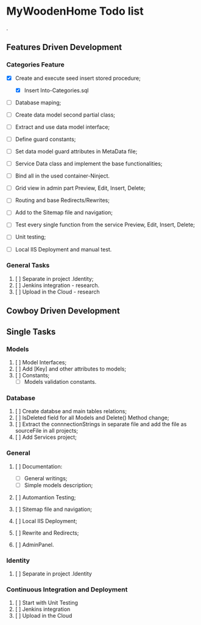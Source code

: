 # MyWoodenHome Todo list
.
## Features Driven Development

### Categories Feature
- [x] Create and execute seed insert stored procedure;
    - [x] Insert Into-Categories.sql
- [ ] Database maping;
- [ ] Create data model second partial class;
- [ ] Extract and use data model interface;
- [ ] Define guard constants;
- [ ] Set data model guard attributes in MetaData file;

- [ ] Service Data class and implement the base functionalities;
- [ ] Bind all in the used container-Ninject.

- [ ] Grid view in admin part Preview, Edit, Insert, Delete;
- [ ] Routing and base Redirects/Rewrites;
- [ ] Add to the Sitemap file and navigation;
- [ ] Test every single function from the service Preview, Edit, Insert, Delete;
- [ ] Unit testing;
- [ ] Local IIS Deployment and manual test.

### General Tasks
1. [ ] Separate in project .Identity;
2. [ ] Jenkins integration - research.
3. [ ] Upload in the Cloud - research

## Cowboy Driven Development

## Single Tasks
### Models ###
1. [ ] Model Interfaces;
1. [ ] Add [Key] and other attributes to models;
1. [ ] Constants;
	- [ ] Models validation constants.

### Database ###
1. [ ] Create databse and main tables relations;
1. [ ] IsDeleted field for all Models and Delete() Method change;
1. [ ] Extract the connnectionStrings in separate file and add the file as sourceFile in all projects;
1. [ ] Add Services project;

### General ###
1. [ ] Documentation:
	- [ ] General writings;
	- [ ] Simple models description;
1. [ ] Automantion Testing;
1. [ ] Sitemap file and navigation;

1. [ ] Local IIS Deployment;
1. [ ] Rewrite and Redirects;
1. [ ] AdminPanel.

### Identity
1. [ ] Separate in project .Identity


### Continuous Integration and Deployment
1. [ ] Start with Unit Testing
2. [ ] Jenkins integration
3. [ ] Upload in the Cloud




